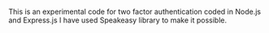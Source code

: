 This is an experimental code for two factor authentication coded in Node.js and Express.js
I have used Speakeasy library to make it possible.
